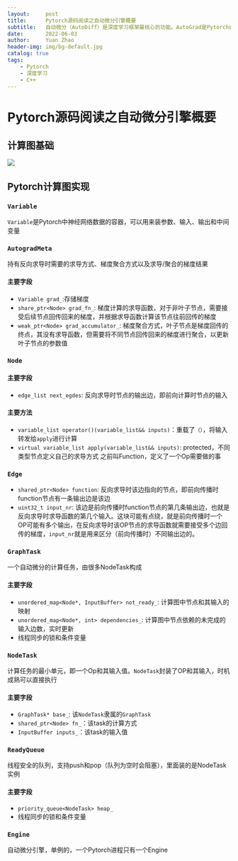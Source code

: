 ```yaml
---
layout:     post
title:      Pytorch源码阅读之自动微分引擎概要
subtitle:   自动微分（AutoDiff）是深度学习框架最核心的功能。AutoGrad是Pytorch自动微分的实现。
date:       2022-06-03
author:     Yuan Zhao
header-img: img/bg-default.jpg
catalog: true
tags:
    - Pytorch
    - 深度学习
    - C++
---
```

# Pytorch源码阅读之自动微分引擎概要

## 计算图基础
![](https://openmlsys.github.io/_images/simpledag.svg)
## Pytorch计算图实现
### `Variable`
`Variable`是Pytorch中神经网络数据的容器，可以用来装参数、输入、输出和中间变量
### `AutogradMeta`
持有反向求导时需要的求导方式、梯度聚合方式以及求导/聚合的梯度结果
#### 主要字段
* `Variable grad_`:存储梯度
* `share_ptr<Node> grad_fn_`: 梯度计算的求导函数，对于非叶子节点，需要接受后续节点回传回来的梯度，并根据求导函数计算该节点往前回传的梯度
* `weak_ptr<Node> grad_accumulator_`: 梯度聚合方式，叶子节点是梯度回传的终点，其没有求导函数，但需要将不同节点回传回来的梯度进行聚合，以更新叶子节点的参数值

### `Node`
#### 主要字段
* `edge_list next_egdes`: 反向求导时节点的输出边，即前向计算时节点的输入

#### 主要方法
* `variable_list operator()(variable_list&& inputs)`：重载了`（）`，将输入转发给`apply`进行计算
* `virtual variable_list apply(variable_list&& inputs)`: protected，不同类型节点定义自己的求导方式
之前叫Function，定义了一个Op需要做的事

### `Edge`
* `shared_ptr<Node> function`: 反向求导时该边指向的节点，即前向传播时function节点有一条输出边是该边
* `uint32_t input_nr`: 该边是前向传播时function节点的第几条输出边，也就是反向求导时求导函数的第几个输入。这块可能有点绕，就是前向传播时一个OP可能有多个输出，在反向求导时该OP节点的求导函数就需要接受多个边回传的梯度，`input_nr`就是用来区分（前向传播时）不同输出边的。

### `GraphTask`
一个自动微分的计算任务，由很多NodeTask构成

#### 主要字段
* `unordered_map<Node*, InputBuffer> not_ready_`: 计算图中节点和其输入的映射 
* `unordered_map<Node*, int> dependencies_`: 计算图中节点依赖的未完成的输入边数，实时更新
* 线程同步的锁和条件变量


### `NodeTask`
计算任务的最小单元，即一个Op和其输入值。`NodeTask`封装了OP和其输入，时机成熟可以直接执行

#### 主要字段
* `GraphTask* base_`: 该`NodeTask`隶属的`GraphTask`
* `shared_ptr<Node> fn_`：该task的计算方式
* `InputBuffer inputs_`：该task的输入值


### `ReadyQueue`
线程安全的队列，支持push和pop（队列为空时会阻塞），里面装的是NodeTask实例

#### 主要字段
* `priority_queue<NodeTask> heap_`
* 线程同步的锁和条件变量

### `Engine`
自动微分引擎，单例的，一个Pytorch进程只有一个Engine